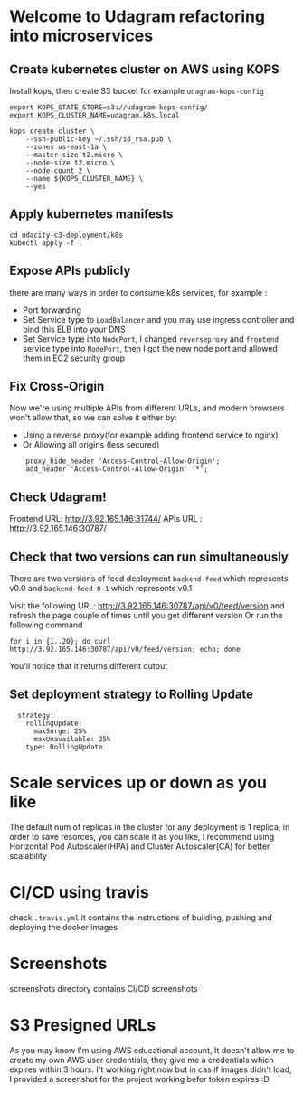# Welcome to Udagram refactoring into microservices

## Create kubernetes cluster on AWS using KOPS
Install kops, then create S3 bucket for example `udagram-kops-config`
```
export KOPS_STATE_STORE=s3://udagram-kops-config/
export KOPS_CLUSTER_NAME=udagram.k8s.local

kops create cluster \
    --ssh-public-key ~/.ssh/id_rsa.pub \
    --zones us-east-1a \
    --master-size t2.micro \
    --node-size t2.micro \
    --node-count 2 \
    --name ${KOPS_CLUSTER_NAME} \
    --yes
```

## Apply kubernetes manifests
```
cd udacity-c3-deployment/k8s
kubectl apply -f .
```

## Expose APIs publicly
there are many ways in order to consume k8s services, for example : 
- Port forwarding
- Set Service type to `LoadBalancer` and you may use ingress controller and bind this ELB into your DNS
- Set Service type into `NodePort`, I changed `reverseproxy` and `frontend` service type into `NodePort`, then I got the new node port and allowed them in EC2 security group

## Fix Cross-Origin
Now we're using multiple APIs from different URLs, and modern browsers won't allow that, so we can solve it either by:
- Using a reverse proxy(for example adding frontend service to nginx)
- Or Allowing all origins (less secured)
```
    proxy_hide_header 'Access-Control-Allow-Origin';
    add_header 'Access-Control-Allow-Origin' '*';
```

## Check Udagram!
Frontend URL: http://3.92.165.146:31744/
APIs URL    : http://3.92.165.146:30787/

## Check that two versions can run simultaneously
There are two versions of feed deployment `backend-feed` which represents v0.0 and `backend-feed-0-1` which represents v0.1

Visit the following URL: http://3.92.165.146:30787/api/v0/feed/version and refresh the page couple of times until you get different version Or run the following command
```
for i in {1..20}; do curl http://3.92.165.146:30787/api/v0/feed/version; echo; done
```
You'll notice that it returns different output

## Set deployment strategy to Rolling Update
```
  strategy:
    rollingUpdate:
      maxSurge: 25%
      maxUnavailable: 25%
    type: RollingUpdate
```

# Scale services up or down as you like
The default num of replicas in the cluster for any deployment is 1 replica, in order to save resorces, you can scale it as you like, I recommend using Horizontal Pod Autoscaler(HPA) and Cluster Autoscaler(CA) for better scalability

# CI/CD using travis
check `.travis.yml` it contains the instructions of building, pushing and deploying the docker images

# Screenshots
screenshots directory contains CI/CD screenshots

# S3 Presigned URLs
As you may know I'm using AWS educational account, It doesn't allow me to create my own AWS user credentials, they give me a credentials which expires within 3 hours. I't working right now but in cas if images didn't load, I provided a screenshot for the project working befor token expires :D